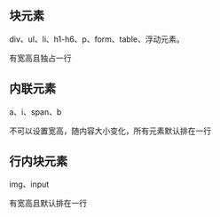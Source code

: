 ## 块元素

div、ul、li、h1-h6、p、form、table、浮动元素。

有宽高且独占一行

## 内联元素

a、i、span、b

不可以设置宽高，随内容大小变化，所有元素默认排在一行

## 行内块元素

img、input

有宽高且默认排在一行

